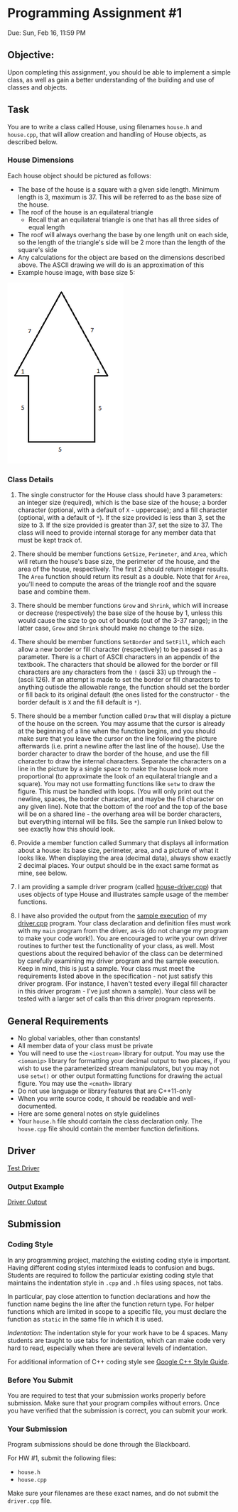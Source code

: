 # Programming Assignment #1
Due: Sun, Feb 16, 11:59 PM

## Objective:
Upon completing this assignment, you should be able to implement a simple class, as well as gain a better understanding of the building and use of classes and objects.

## Task
You are to write a class called House, using filenames `house.h` and `house.cpp`, that will allow creation and handling of House objects, as described below.

### House Dimensions

Each house object should be pictured as follows:

- The base of the house is a square with a given side length. Minimum length is 3, maximum is 37. This will be referred to as the base size of the house.
- The roof of the house is an equilateral triangle
    - Recall that an equilateral triangle is one that has all three sides of equal length
- The roof will always overhang the base by one length unit on each side, so the length of the triangle's side will be 2 more than the length of the square's side
- Any calculations for the object are based on the dimensions described above. The ASCII drawing we will do is an approximation of this
- Example house image, with base size 5:

![house](house.png)

### Class Details

1. The single constructor for the House class should have 3 parameters: an integer size (required), which is the base size of the house; a border character (optional, with a default of `X` - uppercase); and a fill character (optional, with a default of `*`). If the size provided is less than 3, set the size to 3. If the size provided is greater than 37, set the size to 37. The class will need to provide internal storage for any member data that must be kept track of.

2. There should be member functions `GetSize`, `Perimeter`, and `Area`, which will return the house's base size, the perimeter of the house, and the area of the house, respectively. The first 2 should return integer results. The `Area` function should return its result as a double. Note that for `Area`, you'll need to compute the areas of the triangle roof and the square base and combine them.

3. There should be member functions `Grow` and `Shrink`, which will increase or decrease (respectively) the base size of the house by 1, unless this would cause the size to go out of bounds (out of the 3-37 range); in the latter case, `Grow` and `Shrink` should make no change to the size.

4. There should be member functions `SetBorder` and `SetFill`, which each allow a new border or fill character (respectively) to be passed in as a parameter. There is a chart of ASCII characters in an appendix of the textbook. The characters that should be allowed for the border or fill characters are any characters from the `!` (ascii 33) up through the `~` (ascii 126). If an attempt is made to set the border or fill characters to anything outisde the allowable range, the function should set the border or fill back to its original default (the ones listed for the constructor - the border default is `X` and the fill default is `*`).

5. There should be a member function called `Draw` that will display a picture of the house on the screen. You may assume that the cursor is already at the beginning of a line when the function begins, and you should make sure that you leave the cursor on the line following the picture afterwards (i.e. print a newline after the last line of the house). Use the border character to draw the border of the house, and use the fill character to draw the internal characters. Separate the characters on a line in the picture by a single space to make the house look more proportional (to approximate the look of an equilateral triangle and a square). You may not use formatting functions like `setw` to draw the figure. This must be handled with loops. (You will only print out the newline, spaces, the border character, and maybe the fill character on any given line). Note that the bottom of the roof and the top of the base will be on a shared line - the overhang area will be border characters, but everything internal will be fills. See the sample run linked below to see exactly how this should look.

6. Provide a member function called Summary that displays all information about a house: its base size, perimeter, area, and a picture of what it looks like. When displaying the area (decimal data), always show exactly 2 decimal places. Your output should be in the exact same format as mine, see below.

7. I am providing a sample driver program (called [house-driver.cpp](driver.cpp)) that uses objects of type House and illustrates sample usage of the member functions. 

8. I have also provided the output from the [sample execution](hw1sample.txt) of my [driver.cpp](driver.cpp) program.  Your class declaration and definition files must work with my `main` program from the driver, as-is (do not change my program to make your code work!). You are encouraged to write your own driver routines to further test the functionality of your class, as well. Most questions about the required behavior of the class can be determined by carefully examining my driver program and the sample execution. Keep in mind, this is just a sample. Your class must meet the requirements listed above in the specification - not just satisfy this driver program. (For instance, I haven't tested every illegal fill character in this driver program - I've just shown a sample). Your class will be tested with a larger set of calls than this driver program represents.

## General Requirements

- No global variables, other than constants!
- All member data of your class must be private
- You will need to use the `<iostream>` library for output.  You may use the `<iomanip>` library for formatting your decimal output to two places, if you wish to use the parameterized stream manipulators, but you may not use `setw()` or other output formatting functions for drawing the actual figure. You may use the `<cmath>` library
- Do not use language or library features that are C++11-only
- When you write source code, it should be readable and well-documented.
- Here are some general notes on style guidelines
- Your `house.h` file should contain the class declaration only.  The `house.cpp` file should contain the member function definitions.

## Driver

[Test Driver](driver.cpp)

### Output Example

[Driver Output](hw1sample.txt)

## Submission

### Coding Style

In any programming project, matching the existing coding style is important. Having different coding styles intermixed leads to confusion and bugs. Students are required to follow the particular existing coding style that maintains the indentation style in `.cpp` and `.h` files using spaces, not tabs.

In particular, pay close attention to function declarations and how the function name begins the line after the function return type. For helper functions which are limited in scope to a specific file, you must declare the function as `static` in the same file in which it is used.

*Indentation*: The indentation style for your work have to be 4 spaces. Many students are taught to use tabs for indentation, which can make code very hard to read, especially when there are several levels of indentation.

For additional information of C++ coding style see [Google C++ Style Guide](https://google.github.io/styleguide/cppguide.html).

### Before You Submit

You are required to test that your submission works properly before submission. Make sure that your program compiles without errors. Once you have verified that the submission is correct, you can submit your work.


### Your Submission

Program submissions should be done through the Blackboard.

For HW #1, submit the following files:

- `house.h`
- `house.cpp`

Make sure your filenames are these exact names, and do not submit the `driver.cpp` file. 